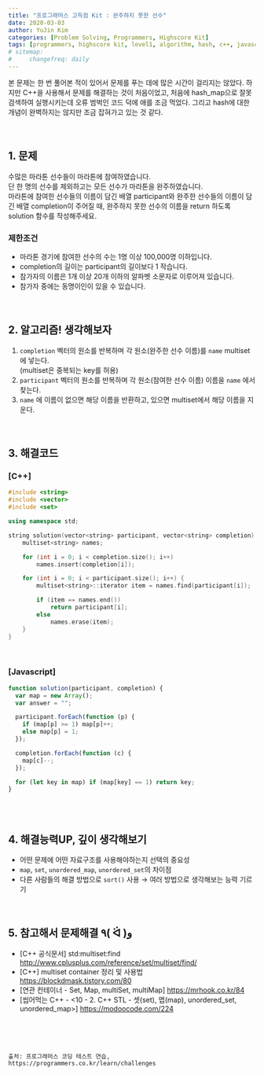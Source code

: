 ```yaml
---
title: "프로그래머스 고득점 Kit : 완주하지 못한 선수"
date: 2020-03-03
author: YuJin Kim
categories: [Problem Solving, Programmers, Highscore Kit]
tags: [programmers, highscore kit, level1, algorithm, hash, c++, javascript]
# sitemap:
#     changefreq: daily
---
```


본 문제는 한 번 풀어본 적이 있어서 문제를 푸는 데에 많은 시간이 걸리지는 않았다. 하지만 C++을 사용해서 문제를 해결하는 것이 처음이었고, 처음에 hash_map으로 잘못 검색하여 실행시키는데 오류 범벅인 코드 덕에 애를 조금 먹었다. 그리고 hash에 대한 개념이 완벽하지는 않지만 조금 잡혀가고 있는 것 같다.  
<br/>
<br/>

## 1. 문제

수많은 마라톤 선수들이 마라톤에 참여하였습니다.  
단 한 명의 선수를 제외하고는 모든 선수가 마라톤을 완주하였습니다.  
마라톤에 참여한 선수들의 이름이 담긴 배열 participant와 완주한 선수들의 이름이 담긴 배열 completion이 주어질 때, 완주하지 못한 선수의 이름을 return 하도록 solution 함수를 작성해주세요.

### 제한조건

- 마라톤 경기에 참여한 선수의 수는 1명 이상 100,000명 이하입니다.
- completion의 길이는 participant의 길이보다 1 작습니다.
- 참가자의 이름은 1개 이상 20개 이하의 알파벳 소문자로 이루어져 있습니다.
- 참가자 중에는 동명이인이 있을 수 있습니다.
  <br/><br/><br/>

## 2. 알고리즘! 생각해보자

1. `completion` 벡터의 원소를 반복하며 각 원소(완주한 선수 이름)를 `name` multiset에 넣는다.  
   (multiset은 중복되는 key를 허용)
2. `participant` 벡터의 원소를 반복하며 각 원소(참여한 선수 이름) 이름을 `name` 에서 찾는다.
3. `name` 에 이름이 없으면 해당 이름을 반환하고, 있으면 multiset에서 해당 이름을 지운다.  
   <br/><br/>

## 3. 해결코드

### [C++]

```c++
#include <string>
#include <vector>
#include <set>

using namespace std;

string solution(vector<string> participant, vector<string> completion) {
    multiset<string> names;

    for (int i = 0; i < completion.size(); i++)
        names.insert(completion[i]);

    for (int i = 0; i < participant.size(); i++) {
        multiset<string>::iterator item = names.find(participant[i]);

        if (item == names.end())
            return participant[i];
        else
            names.erase(item);
    }
}
```

<br/>

### [Javascript]

```javascript
function solution(participant, completion) {
  var map = new Array();
  var answer = "";

  participant.forEach(function (p) {
    if (map[p] >= 1) map[p]++;
    else map[p] = 1;
  });

  completion.forEach(function (c) {
    map[c]--;
  });

  for (let key in map) if (map[key] == 1) return key;
}
```

<br/><br/>

## 4. 해결능력UP, 깊이 생각해보기

- 어떤 문제에 어떤 자료구조를 사용해야하는지 선택의 중요성
- `map`, `set`, `unordered_map`, `unordered_set`의 차이점
- 다른 사람들의 해결 방법으로 `sort()` 사용 → 여러 방법으로 생각해보는 능력 기르기
  <br/><br/><br/>

## 5. 참고해서 문제해결 ٩( ᐛ )و

- [C++ 공식문서] std:multiset:find <http://www.cplusplus.com/reference/set/multiset/find/>
- [C++] multiset container 정리 및 사용법 <https://blockdmask.tistory.com/80>
- [연관 컨테이너 - Set, Map, multiSet, multiMap] <https://mrhook.co.kr/84>
- [씹어먹는 C++ - <10 - 2. C++ STL - 셋(set), 맵(map), unordered_set, unordered_map>] <https://modoocode.com/224>

<br/><br/><br/>

```
출처: 프로그래머스 코딩 테스트 연습, https://programmers.co.kr/learn/challenges
```
